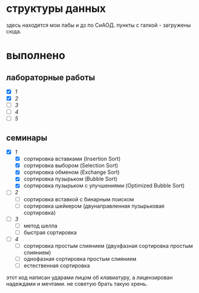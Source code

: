 # структуры данных

здесь находятся мои лабы и дз по СиАОД. пункты с галкой - загружены сюда.

# выполнено
## лабораторные работы
- [x] *1*
- [x] *2*
- [ ] *3*
- [ ] *4*
- [ ] *5*
## семинары
- [x] *1*
	- [x] сортировка вставками (Insertion Sort)
	- [x] сортировка выбором (Selection Sort)
	- [x] сортировка обменом (Exchange Sort)
	- [x] сортировка пузырьком (Bubble Sort)
	- [x] сортировка пузырьком с улучшениями (Optimized Bubble Sort)
- [ ] *2*
	- [ ] сортировка вставкой с бинарным поиском
	- [ ] сортировка шейкером (двунаправленная пузырьковая сортировка)
- [ ] *3*
	- [ ] метод шелла
	- [ ] быстрая сортировка
- [ ] *4*
	- [ ] сортировка простым слиянием (двухфазная сортировка простым слиянием)
	- [ ] однофазная сортировка простым слиянием
	- [ ] естественная сортировка

этот код написан ударами лицом об клавиатуру, а лицензирован надеждами и мечтами. не советую брать такую хрень.